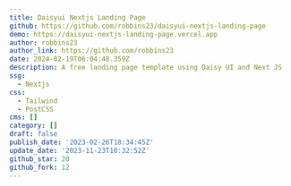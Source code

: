 ```yaml
---
title: Daisyui Nextjs Landing Page
github: https://github.com/robbins23/daisyui-nextjs-landing-page
demo: https://daisyui-nextjs-landing-page.vercel.app
author: robbins23
author_link: https://github.com/robbins23
date: 2024-02-19T06:04:48.359Z
description: A free landing page template using Daisy UI and Next JS
ssg:
  - Nextjs
css:
  - Tailwind
  - PostCSS
cms: []
category: []
draft: false
publish_date: '2023-02-26T18:34:45Z'
update_date: '2023-11-23T10:32:52Z'
github_star: 20
github_fork: 12
---
```

